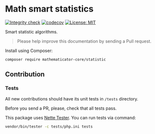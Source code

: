 Math smart statistics
=====================

[![Integrity check](https://github.com/mathematicator-core/statistic/workflows/Integrity%20check/badge.svg)](https://github.com/mathematicator-core/statistic/actions?query=workflow%3A%22Integrity+check%22)
[![codecov](https://codecov.io/gh/mathematicator-core/statistic/branch/master/graph/badge.svg)](https://codecov.io/gh/mathematicator-core/statistic)
[![License: MIT](https://img.shields.io/badge/License-MIT-brightgreen.svg)](./LICENSE)

Smart statistic algorithms.

> Please help improve this documentation by sending a Pull request.

Install using Composer:

```
composer require mathematicator-core/statistic
```

Contribution
----

### Tests

All new contributions should have its unit tests in `/tests` directory.

Before you send a PR, please, check that all tests pass.

This package uses [Nette Tester](https://tester.nette.org/). You can run tests via command:
```bash
vendor/bin/tester -c tests/php.ini tests
````

